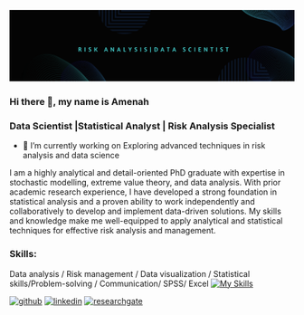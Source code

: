 ![Data Scientist |Statistical Analyst | Risk Analysis Specialist](https://github.com/AmenahALn/AmenahALn/blob/main/Risk%20analysisData%20scientist.png)
### Hi there 👋, my name is Amenah
### Data Scientist |Statistical Analyst | Risk Analysis Specialist
- 🔭 I’m currently working on Exploring advanced techniques in risk analysis and data science 

I am a highly analytical and detail-oriented PhD graduate with expertise in stochastic modelling, extreme value theory, and data analysis. With prior academic research experience, I have developed a strong foundation in statistical analysis and a proven ability to work independently and collaboratively to develop and implement data-driven solutions. My skills and knowledge make me well-equipped to apply analytical and statistical techniques for effective risk analysis and management.

### Skills: 
Data analysis / Risk management / Data visualization / Statistical skills/Problem-solving / Communication/ SPSS/ Excel
[![My Skills](https://skillicons.dev/icons?i=matlab,py,r,latex&theme=light)](https://skillicons.dev) 

[<img src='https://cdn.jsdelivr.net/npm/simple-icons@3.0.1/icons/github.svg' alt='github' height='40'>](https://github.com/AmenahALn)  [<img src='https://cdn.jsdelivr.net/npm/simple-icons@3.0.1/icons/linkedin.svg' alt='linkedin' height='40'>](https://www.linkedin.com/in/https://www.linkedin.com/in/amenah-alnajafi/?originalSubdomain=hu/)  [<img src='https://cdn.jsdelivr.net/npm/simple-icons@3.0.1/icons/researchgate.svg' alt='researchgate' height='40'>](https://www.researchgate.net/profile/Amenah-Al-Najafi/research) 
